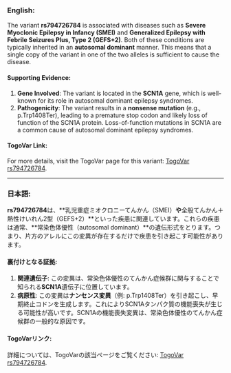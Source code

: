 ### English:
The variant **rs794726784** is associated with diseases such as **Severe Myoclonic Epilepsy in Infancy (SMEI)** and **Generalized Epilepsy with Febrile Seizures Plus, Type 2 (GEFS+2)**. Both of these conditions are typically inherited in an **autosomal dominant** manner. This means that a single copy of the variant in one of the two alleles is sufficient to cause the disease.

#### Supporting Evidence:
1. **Gene Involved**: The variant is located in the **SCN1A** gene, which is well-known for its role in autosomal dominant epilepsy syndromes.
2. **Pathogenicity**: The variant results in a **nonsense mutation** (e.g., p.Trp1408Ter), leading to a premature stop codon and likely loss of function of the SCN1A protein. Loss-of-function mutations in SCN1A are a common cause of autosomal dominant epilepsy syndromes.

#### TogoVar Link:
For more details, visit the TogoVar page for this variant: [TogoVar rs794726784](https://togovar.org/variant/tgv417503298).

---

### 日本語:
**rs794726784**は、**乳児重症ミオクロニーてんかん（SMEI）**や**全般てんかん＋熱性けいれん2型（GEFS+2）**といった疾患に関連しています。これらの疾患は通常、**常染色体優性（autosomal dominant）**の遺伝形式をとります。つまり、片方のアレルにこの変異が存在するだけで疾患を引き起こす可能性があります。

#### 裏付けとなる証拠:
1. **関連遺伝子**: この変異は、常染色体優性のてんかん症候群に関与することで知られる**SCN1A**遺伝子に位置しています。
2. **病原性**: この変異は**ナンセンス変異**（例: p.Trp1408Ter）を引き起こし、早期終止コドンを生成します。これによりSCN1Aタンパク質の機能喪失が生じる可能性が高いです。SCN1Aの機能喪失変異は、常染色体優性のてんかん症候群の一般的な原因です。

#### TogoVarリンク:
詳細については、TogoVarの該当ページをご覧ください: [TogoVar rs794726784](https://togovar.org/variant/tgv417503298).